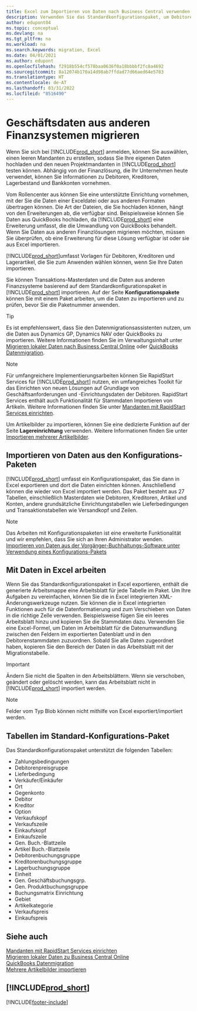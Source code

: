 ```yaml
---
title: Excel zum Importieren von Daten nach Business Central verwenden
description: Verwenden Sie das Standardkonfigurationspaket, um Debitorendaten in Excel hinzuzufügen und Daten nach Business Central zu importieren.
author: edupont04
ms.topic: conceptual
ms.devlang: na
ms.tgt_pltfrm: na
ms.workload: na
ms.search.keywords: migration, Excel
ms.date: 04/01/2021
ms.author: edupont
ms.openlocfilehash: f2918b554cf578baa0636f0a18bbbbf2fc8a4692
ms.sourcegitcommit: 8a12074b170a14d98ab7ffdad77d66aed64e5783
ms.translationtype: HT
ms.contentlocale: de-AT
ms.lasthandoff: 03/31/2022
ms.locfileid: "8516490"
---
```

# <a name="importing-business-data-from-other-finance-systems"></a>Geschäftsdaten aus anderen Finanzsystemen migrieren

Wenn Sie sich bei [!INCLUDE[prod_short](includes/prod_short.md)] anmelden, können Sie auswählen, einen leeren Mandanten zu erstellen, sodass Sie Ihre eigenen Daten hochladen und den neuen Projektmandanten in [!INCLUDE[prod_short](includes/prod_short.md)] testen können. Abhängig von der Finanzlösung, die Ihr Unternehmen heute verwendet, können Sie Informationen zu Debitoren, Kreditoren, Lagerbestand und Bankkonten vornehmen.  

Vom Rollencenter aus können Sie eine unterstützte Einrichtung vornehmen, mit der Sie die Daten einer Exceldatei oder aus anderen Formaten übertragen können. Die Art der Dateien, die Sie hochladen können, hängt von den Erweiterungen ab, die verfügbar sind. Beispielsweise können Sie Daten aus QuickBooks hochladen, da [!INCLUDE[prod_short](includes/prod_short.md)] eine Erweiterung umfasst, die die Umwandlung von QuickBooks behandelt. Wenn Sie Daten aus anderen Finanzlösungen migrieren möchten, müssen Sie überprüfen, ob eine Erweiterung für diese Lösung verfügbar ist oder sie aus Excel importieren.  

[!INCLUDE[prod_short](includes/prod_short.md)]umfasst Vorlagen für Debitoren, Kreditoren und Lagerartikel, die Sie zum Anwenden wählen können, wenn Sie Ihre Daten importieren.

Sie können Transaktions-Masterdaten und die Daten aus anderen Finanzsysteme basierend auf dem Standardkonfigurationspaket in [!INCLUDE[prod_short](includes/prod_short.md)] importieren. Auf der Seite **Konfigurationspakete** können Sie mit einem Paket arbeiten, um die Daten zu importieren und zu prüfen, bevor Sie die Paketnummer anwenden.  

> [!TIP]  
> Es ist empfehlenswert, dass Sie den Datenmigrationsassistenten nutzen, um die Daten aus Dynamics GP, Dynamics NAV oder QuickBooks zu importieren. Weitere Informationen finden Sie im Verwaltungsinhalt unter [Migrieren lokaler Daten nach Business Central Online](/dynamics365/business-central/dev-itpro/administration/migrate-data) oder [QuickBooks Datenmigration](ui-extensions-quickbooks-data-migration.md).

> [!NOTE]  
> Für umfangreichere Implementierungsarbeiten können Sie RapidStart Services für [!INCLUDE[prod_short](includes/prod_short.md)] nutzen, ein umfangreiches Toolkit für das Einrichten von neuen Lösungen auf Grundlage von Geschäftsanforderungen und -Einrichtungsdaten der Debitoren. RapidStart Services enthält auch Funktionalität für Stammdaten Importieren von Artikeln. Weitere Informationen finden Sie unter [Mandanten mit RapidStart Services einrichten](admin-set-up-a-company-with-rapidstart.md).

Um Artikelbilder zu importieren, können Sie eine dedizierte Funktion auf der Seite **Lagereinrichtung** verwenden. Weitere Informationen finden Sie unter [Importieren mehrerer Artikelbilder](inventory-how-import-item-pictures.md).

## <a name="importing-data-from-configuration-packages"></a>Importieren von Daten aus den Konfigurations-Paketen
[!INCLUDE[prod_short](includes/prod_short.md)] umfasst ein Konfigurationspaket, das Sie dann in Excel exportieren und dort die Daten einrichten können. Anschließend können die wieder von Excel importiert werden. Das Paket besteht aus 27 Tabellen, einschließlich Masterdaten wie Debitoren, Kreditoren, Artikel und Konten, andere grundsätzliche Einrichtungstabellen wie Lieferbedingungen und Transaktionstabellen wie Versandkopf und Zeilen.  

> [!NOTE]  
>   Das Arbeiten mit Konfigurationspaketen ist eine erweiterte Funktionalität und wir empfehlen, dass Sie sich an Ihren Administrator wenden. [Importieren von Daten aus der Vorgänger-Buchhaltungs-Software unter Verwendung eines Konfigurations-Pakets](across-import-data-configuration-packages.md)

## <a name="work-with-data-in-excel"></a>Mit Daten in Excel arbeiten
Wenn Sie das Standardkonfigurationspaket in Excel exportieren, enthält die generierte Arbeitsmappe eine Arbeitsblatt für jede Tabelle im Paket. Um Ihre Aufgaben zu vereinfachen, können Sie die in Excel integrierten XML-Änderungswerkzeuge nutzen. Sie können die in Excel integrierten Funktionen auch für die Datenformatierung und zum Verschieben von Daten in die richtige Zelle verwenden. Beispielsweise fügen Sie ein leeres Arbeitsblatt hinzu und kopieren Sie die Stammdaten dazu. Verwenden Sie eine Excel-Formel, um Daten im Arbeitsblatt für die Datenumwandlung zwischen den Feldern im exportierten Datenblatt und in den Debitorenstammdaten zuzuordnen. Sobald Sie alle Daten zugeordnet haben, kopieren Sie den Bereich der Daten in das Arbeitsblatt mit der Migrationstabelle.  

> [!IMPORTANT]  
>  Ändern Sie nicht die Spalten in den Arbeitsblättern. Wenn sie verschoben, geändert oder gelöscht werden, kann das Arbeitsblatt nicht in [!INCLUDE[prod_short](includes/prod_short.md)] importiert werden.

> [!NOTE]
> Felder vom Typ Blob können nicht mithilfe von Excel exportiert/importiert werden.

## <a name="tables-in-the-default-configuration-package"></a>Tabellen im Standard-Konfigurations-Paket
Das Standardkonfigurationspaket unterstützt die folgenden Tabellen:

-   Zahlungsbedingungen
-   Debitorenpreisgruppe
-   Lieferbedingung
-   Verkäufer/Einkäufer
-   Ort
-   Gegenkonto
-   Debitor
-   Kreditor
-   Option
-   Verkaufskopf
-   Verkaufszeile
-   Einkaufskopf
-   Einkaufszeile
-   Gen. Buch.-Blattzeile
-   Artikel Buch.-Blattzeile
-   Debitorenbuchungsgruppe
-   Kreditorenbuchungsgruppe
-   Lagerbuchungsgruppe
-   Einheit
-   Gen. Geschäftsbuchungsgrp.
-   Gen. Produktbuchungsgruppe
-   Buchungsmatrix Einrichtung
-   Gebiet
-   Artikelkategorie
-   Verkaufspreis
-   Einkaufspreis

## <a name="see-also"></a>Siehe auch
[Mandanten mit RapidStart Services einrichten](admin-set-up-a-company-with-rapidstart.md)  
[Migrieren lokaler Daten zu Business Central Online](/dynamics365/business-central/dev-itpro/administration/migrate-data)  
[QuickBooks Datenmigration](ui-extensions-quickbooks-data-migration.md)  
[Mehrere Artikelbilder importieren](inventory-how-import-item-pictures.md)

## [!INCLUDE[prod_short](includes/free_trial_md.md)]  


[!INCLUDE[footer-include](includes/footer-banner.md)]